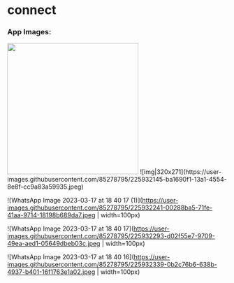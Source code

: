 # connect
<h3>App Images: </h3>

<img src="[https://user-images.githubusercontent.com/85278795/225932145-ba1690f1-13a1-4554-8e8f-cc9a83a59935.jpeg)" width="300px">
![img|320x271](https://user-images.githubusercontent.com/85278795/225932145-ba1690f1-13a1-4554-8e8f-cc9a83a59935.jpeg)

![WhatsApp Image 2023-03-17 at 18 40 17 (1)](https://user-images.githubusercontent.com/85278795/225932241-00288ba5-71fe-41aa-9714-18198b689da7.jpeg | width=100px)

![WhatsApp Image 2023-03-17 at 18 40 17](https://user-images.githubusercontent.com/85278795/225932293-d02f55e7-9709-49ea-aed1-05649dbeb03c.jpeg | width=100px)

![WhatsApp Image 2023-03-17 at 18 40 16](https://user-images.githubusercontent.com/85278795/225932339-0b2c76b6-638b-4937-b401-16f1763e1a02.jpeg | width=100px)

